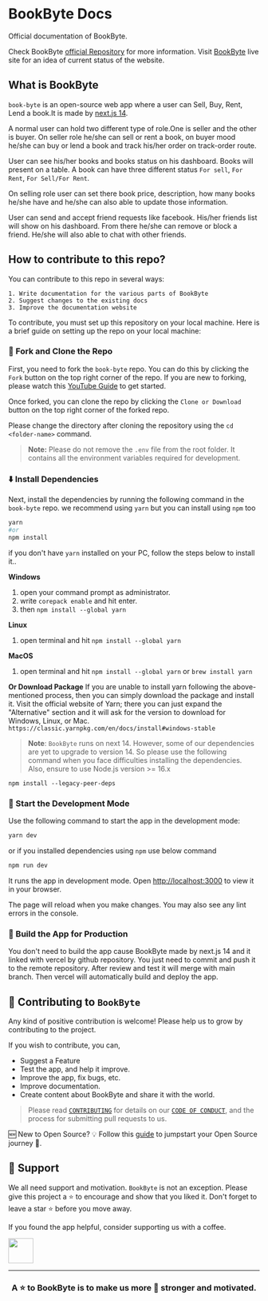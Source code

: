 # BookByte Docs

Official documentation of BookByte. 

Check BookByte [official Repository](https://github.com/Book-Byte/book-byte) for more information.
Visit [BookByte](https://bookbyte.vercel.app/) live site for an idea of current status of the website.

## What is BookByte

`book-byte` is an open-source web app where a user can Sell, Buy, Rent, Lend a book.It is made by [next.js 14](https://nextjs.org).

 A normal user can hold two different type of role.One is seller and the other is buyer. On seller role he/she can sell or rent a book, on buyer mood he/she can buy or lend a book and track his/her order on track-order route. 
 
 User can see his/her books and books status on his dashboard. Books will present on a table. A book can have three different status `For sell`, `For Rent`, `For Sell/For Rent`. 
 
 On selling role user can set there book price, description, how many books he/she have and he/she can also able to update those information. 
 
 User can send and accept friend requests like facebook. His/her friends list will show on his dashboard. From there he/she can remove or block a friend. He/she will also able to chat with other friends.  


## How to contribute to this repo?

You can contribute to this repo in several ways:

    1. Write documentation for the various parts of BookByte
    2. Suggest changes to the existing docs
    3. Improve the documentation website

To contribute, you must set up this repository on your local machine. Here is a brief guide on setting up the repo on your local machine:

### 🍴 Fork and Clone the Repo

First, you need to fork the `book-byte` repo. You can do this by clicking the `Fork` button on the top right corner of the repo. If you are new to forking, please watch this [YouTube Guide](https://www.youtube.com/watch?v=h8suY-Osn8Q) to get started.

Once forked, you can clone the repo by clicking the `Clone or Download` button on the top right corner of the forked repo.

Please change the directory after cloning the repository using the `cd <folder-name>` command.

> **Note:** Please do not remove the `.env` file from the root folder. It contains all the environment variables required for development.

### ⬇️ Install Dependencies

Next, install the dependencies by running the following command in the `book-byte` repo. we recommend using `yarn` but you can install using `npm` too

```bash
yarn
#or
npm install
```

if you don't have `yarn` installed on your PC, follow the steps below to install it..

**Windows**
1. open your command prompt as administrator.
2. write `corepack enable` and hit enter.
3. then `npm install --global yarn`

**Linux**
1. open terminal and hit `npm install --global yarn`

**MacOS**
1. open terminal and hit `npm install --global yarn`
or
`brew install yarn`

**Or Download Package**
If you are unable to install yarn following the above-mentioned process, then you can simply download the package and install it. Visit the official website of Yarn; there you can just expand the "Alternative" section and it will ask for the version to download for Windows, Linux, or Mac.
`https://classic.yarnpkg.com/en/docs/install#windows-stable`


> **Note**: `BookByte` runs on next 14. However, some of our dependencies are yet to upgrade to version 14. So please use the following command when you face difficulties installing the dependencies. Also, ensure to use Node.js version >= 16.x

```
npm install --legacy-peer-deps
```

### 🦄 Start the Development Mode

Use the following command to start the app in the development mode:

```bash
yarn dev
```
or if you installed dependencies using ``npm`` use below command

``` bash
npm run dev
```

It runs the app in development mode. Open [http://localhost:3000](http://localhost:3000) to view it in your browser.

The page will reload when you make changes. You may also see any lint errors in the console.

### 🧱 Build the App for Production

You don't need to build the app cause BookByte made by next.js 14 and it linked with vercel by github repository. You just need to commit and push it to the remote repository. After review and test it will merge with main branch. Then vercel will automatically build and deploy the app.

## 🤝 Contributing to `BookByte`

Any kind of positive contribution is welcome! Please help us to grow by contributing to the project.

If you wish to contribute, you can,

- Suggest a Feature
- Test the app, and help it improve.
- Improve the app, fix bugs, etc.
- Improve documentation.
- Create content about BookByte and share it with the world.

> Please read [`CONTRIBUTING`](CONTRIBUTING.md) for details on our [`CODE OF CONDUCT`](CODE_OF_CONDUCT.md), and the process for submitting pull requests to us.

🆕 New to Open Source? 💡 Follow this [guide](https://opensource.guide/how-to-contribute/) to jumpstart your Open Source journey 🚀.

## 🙏 Support

We all need support and motivation. `BookByte` is not an exception. Please give this project a ⭐️ to encourage and show that you liked it. Don't forget to leave a star ⭐️ before you move away.

If you found the app helpful, consider supporting us with a coffee.

<a href="https://www.buymeacoffee.com/greenroots">
    <img src="https://cdn.buymeacoffee.com/buttons/v2/default-yellow.png" height="50px">
</a>

---

<h3 align="center">
A ⭐️ to <b>BookByte</b> is to make us more 💪 stronger and motivated.
</h3>

